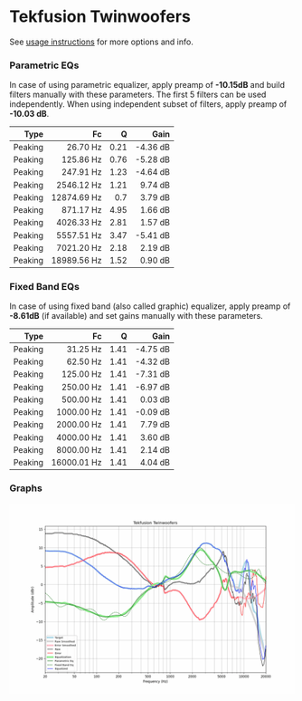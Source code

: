 # Tekfusion Twinwoofers
See [usage instructions](https://github.com/jaakkopasanen/AutoEq#usage) for more options and info.

### Parametric EQs
In case of using parametric equalizer, apply preamp of **-10.15dB** and build filters manually
with these parameters. The first 5 filters can be used independently.
When using independent subset of filters, apply preamp of **-10.03 dB**.

| Type    | Fc          |    Q | Gain     |
|--------:|------------:|-----:|---------:|
| Peaking | 26.70 Hz    | 0.21 | -4.36 dB |
| Peaking | 125.86 Hz   | 0.76 | -5.28 dB |
| Peaking | 247.91 Hz   | 1.23 | -4.64 dB |
| Peaking | 2546.12 Hz  | 1.21 | 9.74 dB  |
| Peaking | 12874.69 Hz | 0.7  | 3.79 dB  |
| Peaking | 871.17 Hz   | 4.95 | 1.66 dB  |
| Peaking | 4026.33 Hz  | 2.81 | 1.57 dB  |
| Peaking | 5557.51 Hz  | 3.47 | -5.41 dB |
| Peaking | 7021.20 Hz  | 2.18 | 2.19 dB  |
| Peaking | 18989.56 Hz | 1.52 | 0.90 dB  |

### Fixed Band EQs
In case of using fixed band (also called graphic) equalizer, apply preamp of **-8.61dB**
(if available) and set gains manually with these parameters.

| Type    | Fc          |    Q | Gain     |
|--------:|------------:|-----:|---------:|
| Peaking | 31.25 Hz    | 1.41 | -4.75 dB |
| Peaking | 62.50 Hz    | 1.41 | -4.32 dB |
| Peaking | 125.00 Hz   | 1.41 | -7.31 dB |
| Peaking | 250.00 Hz   | 1.41 | -6.97 dB |
| Peaking | 500.00 Hz   | 1.41 | 0.03 dB  |
| Peaking | 1000.00 Hz  | 1.41 | -0.09 dB |
| Peaking | 2000.00 Hz  | 1.41 | 7.79 dB  |
| Peaking | 4000.00 Hz  | 1.41 | 3.60 dB  |
| Peaking | 8000.00 Hz  | 1.41 | 2.14 dB  |
| Peaking | 16000.01 Hz | 1.41 | 4.04 dB  |

### Graphs
![](./Tekfusion%20Twinwoofers.png)